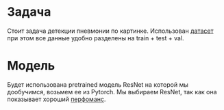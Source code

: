 # Задача
Стоит задача детекции пневмонии по картинке. Использован [датасет](https://www.kaggle.com/datasets/paultimothymooney/chest-xray-pneumonia) при этом все данные удобно разделены на train + test + val.
# Модель
Будет использована pretrained модель ResNet на которой мы дообучимся, возьмем ее из Pytorch. Мы выбираем ResNet, так как она показывает хороший [перфоманс](https://www.sciencedirect.com/science/article/pii/S0169743922000454).
